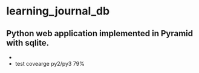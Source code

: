 # learning_journal_db
## Python web application implemented in Pyramid with sqlite.
* 
* test covearge py2/py3 79%